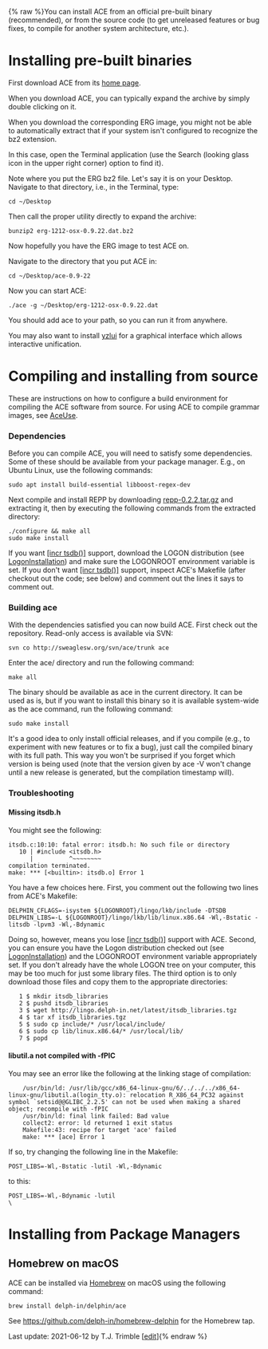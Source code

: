 {% raw %}You can install ACE from an official pre-built binary (recommended), or
from the source code (to get unreleased features or bug fixes, to
compile for another system architecture, etc.).

# Installing pre-built binaries

First download ACE from its [home
page](http://sweaglesw.org/linguistics/ace/).

When you download ACE, you can typically expand the archive by simply
double clicking on it.

When you download the corresponding ERG image, you might not be able to
automatically extract that if your system isn't configured to recognize
the bz2 extension.

In this case, open the Terminal application (use the Search (looking
glass icon in the upper right corner) option to find it).

Note where you put the ERG bz2 file. Let's say it is on your Desktop.
Navigate to that directory, i.e., in the Terminal, type:

    cd ~/Desktop

Then call the proper utility directly to expand the archive:

    bunzip2 erg-1212-osx-0.9.22.dat.bz2

Now hopefully you have the ERG image to test ACE on.

Navigate to the directory that you put ACE in:

    cd ~/Desktop/ace-0.9-22

Now you can start ACE:

    ./ace -g ~/Desktop/erg-1212-osx-0.9.22.dat

You should add ace to your path, so you can run it from anywhere.

You may also want to install [yzlui](https://blog.inductorsoftware.com/docsproto/tools/AceLui) for a graphical interface
which allows interactive unification.

# Compiling and installing from source

These are instructions on how to configure a build environment for
compiling the ACE software from source. For using ACE to compile grammar
images, see [AceUse](https://blog.inductorsoftware.com/docsproto/tools/AceUse).

### Dependencies

Before you can compile ACE, you will need to satisfy some dependencies.
Some of these should be available from your package manager. E.g., on
Ubuntu Linux, use the following commands:

    sudo apt install build-essential libboost-regex-dev

Next compile and install REPP by downloading
[repp-0.2.2.tar.gz](http://sweaglesw.com/linguistics/repp-0.2.2.tar.gz)
and extracting it, then by executing the following commands from the
extracted directory:

    ./configure && make all
    sudo make install

If you want [\[incr tsdb()\]](http://www.delph-in.net/itsdb) support,
download the LOGON distribution (see
[LogonInstallation](https://blog.inductorsoftware.com/docsproto/tools/LogonInstallation)) and make sure the LOGONROOT
environment variable is set. If you don't want [\[incr
tsdb()\]](http://www.delph-in.net/itsdb) support, inspect ACE's Makefile
(after checkout out the code; see below) and comment out the lines it
says to comment out.

### Building ace

With the dependencies satisfied you can now build ACE. First check out
the repository. Read-only access is available via SVN:

    svn co http://sweaglesw.org/svn/ace/trunk ace

Enter the ace/ directory and run the following command:

    make all

The binary should be available as ace in the current directory. It can
be used as is, but if you want to install this binary so it is available
system-wide as the ace command, run the following command:

    sudo make install

It's a good idea to only install official releases, and if you compile
(e.g., to experiment with new features or to fix a bug), just call the
compiled binary with its full path. This way you won't be surprised if
you forget which version is being used (note that the version given by
ace -V won't change until a new release is generated, but the
compilation timestamp will).

### Troubleshooting

#### Missing itsdb.h

You might see the following:

    itsdb.c:10:10: fatal error: itsdb.h: No such file or directory
       10 | #include <itsdb.h>
          |          ^~~~~~~~~
    compilation terminated.
    make: *** [<builtin>: itsdb.o] Error 1

You have a few choices here. First, you comment out the following two
lines from ACE's Makefile:

    DELPHIN_CFLAGS=-isystem ${LOGONROOT}/lingo/lkb/include -DTSDB
    DELPHIN_LIBS=-L ${LOGONROOT}/lingo/lkb/lib/linux.x86.64 -Wl,-Bstatic -litsdb -lpvm3 -Wl,-Bdynamic

Doing so, however, means you lose [\[incr
tsdb()\]](http://www.delph-in.net/itsdb) support with ACE. Second, you
can ensure you have the Logon distribution checked out (see
[LogonInstallation](https://blog.inductorsoftware.com/docsproto/tools/LogonInstallation)) and the LOGONROOT environment
variable appropriately set. If you don't already have the whole LOGON
tree on your computer, this may be too much for just some library files.
The third option is to only download those files and copy them to the
appropriate directories:

```
   1 $ mkdir itsdb_libraries
   2 $ pushd itsdb_libraries
   3 $ wget http://lingo.delph-in.net/latest/itsdb_libraries.tgz
   4 $ tar xf itsdb_libraries.tgz
   5 $ sudo cp include/* /usr/local/include/
   6 $ sudo cp lib/linux.x86.64/* /usr/local/lib/
   7 $ popd
```

#### libutil.a not compiled with -fPIC

You may see an error like the following at the linking stage of
compilation:

        /usr/bin/ld: /usr/lib/gcc/x86_64-linux-gnu/6/../../../x86_64-linux-gnu/libutil.a(login_tty.o): relocation R_X86_64_PC32 against symbol `setsid@@GLIBC_2.2.5' can not be used when making a shared object; recompile with -fPIC
        /usr/bin/ld: final link failed: Bad value
        collect2: error: ld returned 1 exit status
        Makefile:43: recipe for target 'ace' failed
        make: *** [ace] Error 1

If so, try changing the following line in the Makefile:

    POST_LIBS=-Wl,-Bstatic -lutil -Wl,-Bdynamic

to this:

    POST_LIBS=-Wl,-Bdynamic -lutil
    \

# Installing from Package Managers

## Homebrew on macOS

ACE can be installed via [Homebrew](https://brew.sh) on macOS using the
following command:

    brew install delph-in/delphin/ace

See <https://github.com/delph-in/homebrew-delphin> for the Homebrew tap.

Last update: 2021-06-12 by T.J. Trimble [[edit](https://github.com/delph-in/docs/wiki/AceInstall/_edit)]{% endraw %}